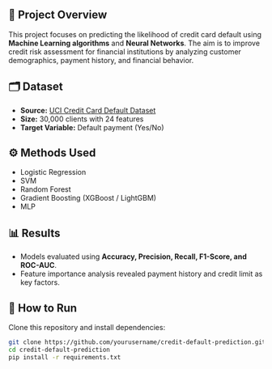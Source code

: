 ## 📌 Project Overview
This project focuses on predicting the likelihood of credit card default using **Machine Learning algorithms** and **Neural Networks**. The aim is to improve credit risk assessment for financial institutions by analyzing customer demographics, payment history, and financial behavior.

## 🗂 Dataset
- **Source:** [UCI Credit Card Default Dataset](https://archive.ics.uci.edu/ml/datasets/default+of+credit+card+clients)
- **Size:** 30,000 clients with 24 features
- **Target Variable:** Default payment (Yes/No)

## ⚙️ Methods Used
- Logistic Regression  
- SVM
- Random Forest  
- Gradient Boosting (XGBoost / LightGBM)  
- MLP

## 📊 Results
- Models evaluated using **Accuracy, Precision, Recall, F1-Score, and ROC-AUC**.  
- Feature importance analysis revealed payment history and credit limit as key factors.

## 🚀 How to Run
Clone this repository and install dependencies:

```bash
git clone https://github.com/yourusername/credit-default-prediction.git
cd credit-default-prediction
pip install -r requirements.txt
